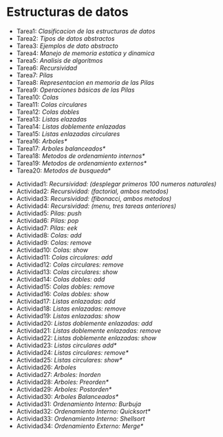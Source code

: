 <h1>Estructuras de datos</h1>
<ul>
  <li b>Tarea1: </b> <i> Clasificacion de las estructuras de datos</i>
  <li b>Tarea2: </b> <i> Tipos de datos abstractos</i>
  <li b>Tarea3: </b> <i> Ejemplos de dato abstracto</i>
  <li b>Tarea4: </b> <i> Manejo de memoria estatica y dinamica</i>
  <li b>Tarea5: </b> <i> Analisis de algoritmos</i>
  <li b>Tarea6: </b> <i> Recursividad</i>
  <li b>Tarea7: </b> <i> Pilas</i>
  <li b>Tarea8: </b> <i> Representacion en memoria de las Pilas</i>
  <li b>Tarea9: </b> <i> Operaciones básicas de las Pilas</i>
  <li b>Tarea10: </b> <i> Colas</i>
  <li b>Tarea11: </b> <i> Colas circulares</i>
  <li b>Tarea12: </b> <i> Colas dobles</i>
  <li b>Tarea13: </b> <i> Listas elazadas</i>
  <li b>Tarea14: </b> <i> Listas doblemente enlazadas</i>
  <li b>Tarea15: </b> <i> Listas enlazadas circulares</i>
  <li b>Tarea16: </b> <i> Arboles*</i>
  <li b>Tarea17: </b> <i> Arboles balanceados*</i>
  <li b>Tarea18: </b> <i> Metodos de ordenamiento internos*</i>
  <li b>Tarea19: </b> <i> Metodos de ordenamiento externos*</i>
  <li b>Tarea20: </b> <i> Metodos de busqueda*</i>
</ul>

<ul>
  <li b>Actividad1: </b> <i> Recursividad: (desplegar primeros 100 numeros naturales)</i>
  <li b>Actividad2: </b> <i> Recursividad: (factorial, ambos metodos)</i>
  <li b>Actividad3: </b> <i> Recursividad: (fibonacci, ambos metodos)</i>
  <li b>Actividad4: </b> <i> Recursividad: (menu, tres tareas anteriores)</i>
  <li b>Actividad5: </b> <i> Pilas: push</i>
  <li b>Actividad6: </b> <i> Pilas: pop</i>
  <li b>Actividad7: </b> <i> Pilas: eek</i>
  <li b>Actividad8: </b> <i> Colas: add</i>
  <li b>Actividad9: </b> <i> Colas: remove</i>
  <li b>Actividad10: </b> <i> Colas: show</i>
  <li b>Actividad11: </b> <i> Colas circulares: add</i>
  <li b>Actividad12: </b> <i> Colas circulares: remove</i>
  <li b>Actividad13: </b> <i> Colas circulares: show</i>
  <li b>Actividad14: </b> <i> Colas dobles: add</i>
  <li b>Actividad15: </b> <i> Colas dobles: remove</i>
  <li b>Actividad16: </b> <i> Colas dobles: show</i>
  <li b>Actividad17: </b> <i> Listas enlazadas: add</i>
  <li b>Actividad18: </b> <i> Listas enlazadas: remove</i>
  <li b>Actividad19: </b> <i> Listas enlazadas: show</i>
  <li b>Actividad20: </b> <i> Listas doblemente enlazadas: add</i>
  <li b>Actividad21: </b> <i> Listas doblemente enlazadas: remove</i>
  <li b>Actividad22: </b> <i> Listas doblemente enlazadas: show</i>
  <li b>Actividad23: </b> <i> Listas circulares add*</i>
  <li b>Actividad24: </b> <i> Listas circulares: remove*</i>
  <li b>Actividad25: </b> <i> Listas circulares: show*</i>
  <li b>Actividad26: </b> <i> Arboles</i>
  <li b>Actividad27: </b> <i> Arboles: Inorden</i>
  <li b>Actividad28: </b> <i> Arboles: Preorden*</i>
  <li b>Actividad29: </b> <i> Arboles: Postorden*</i>
  <li b>Actividad30: </b> <i> Arboles Balanceados*</i>
  <li b>Actividad31: </b> <i> Ordenamiento Interno: Burbuja</i>
  <li b>Actividad32: </b> <i> Ordenamiento Interno: Quicksort*</i>
  <li b>Actividad33: </b> <i> Ordenamiento Interno: Shellsort</i>
  <li b>Actividad34: </b> <i> Ordenamiento Externo: Merge*</i>
</ul>
